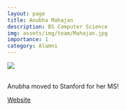 ```yaml
---
layout: page
title: Anubha Mahajan
description: BS Computer Science
img: assets/img/team/Mahajan.jpg
importance: 1
category: Alumni
---
```


<div class="profile mb-3"> 
<img src="/assets/img/team/Mahajan.jpg" class="img-fluid z-depth-1 rounded"/>
</div>
<br>

Anubha moved to Stanford for her MS!

[Website](https://amahajan68.github.io/academic_cv/)
